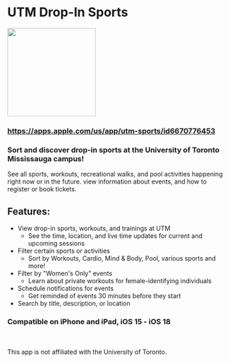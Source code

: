 # UTM Drop-In Sports

<img src="UTM Drop-in Sports/Assets.xcassets/AppIcon.appiconset/1024.png" width="200" height="200"/>

### https://apps.apple.com/us/app/utm-sports/id6670776453

### Sort and discover drop-in sports at the University of Toronto Mississauga campus!

See all sports, workouts, recreational walks, and pool activities happening right now or in the future. view information about events, and how to register or book tickets.

## Features:
- View drop-in sports, workouts, and trainings at UTM
  - See the time, location, and live time updates for current and upcoming sessions
- Filter certain sports or activities
  - Sort by Workouts, Cardio, Mind & Body, Pool, various sports and more!
- Filter by "Women's Only" events
  - Learn about private workouts for female-identifying individuals
- Schedule notifications for events
  - Get reminded of events 30 minutes before they start
- Search by title, description, or location

### Compatible on iPhone and iPad, iOS 15 - iOS 18



<br><br>
This app is not affiliated with the University of Toronto.
